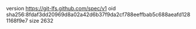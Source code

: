 version https://git-lfs.github.com/spec/v1
oid sha256:8fdaf3dd20969d8a02a42d6b37f9da2cf788eeffbab5c688aeafd1281168f9e7
size 2632
